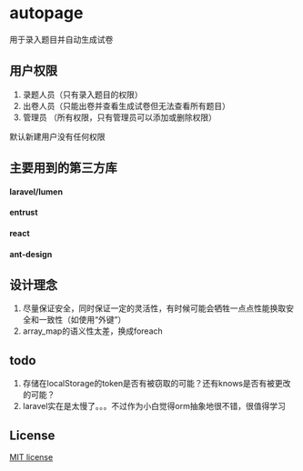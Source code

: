 # autopage

用于录入题目并自动生成试卷

## 用户权限

1. 录题人员（只有录入题目的权限）
2. 出卷人员（只能出卷并查看生成试卷但无法查看所有题目）
2. 管理员 （所有权限，只有管理员可以添加或删除权限）

默认新建用户没有任何权限
## 主要用到的第三方库

#### laravel/lumen
#### entrust
#### react
#### ant-design

## 设计理念

1. 尽量保证安全，同时保证一定的灵活性，有时候可能会牺牲一点点性能换取安全和一致性（如使用“外键”）
2. array_map的语义性太差，换成foreach

## todo

1. 存储在localStorage的token是否有被窃取的可能？还有knows是否有被更改的可能？
2. laravel实在是太慢了。。。不过作为小白觉得orm抽象地很不错，很值得学习

## License

[MIT license](http://opensource.org/licenses/MIT)
